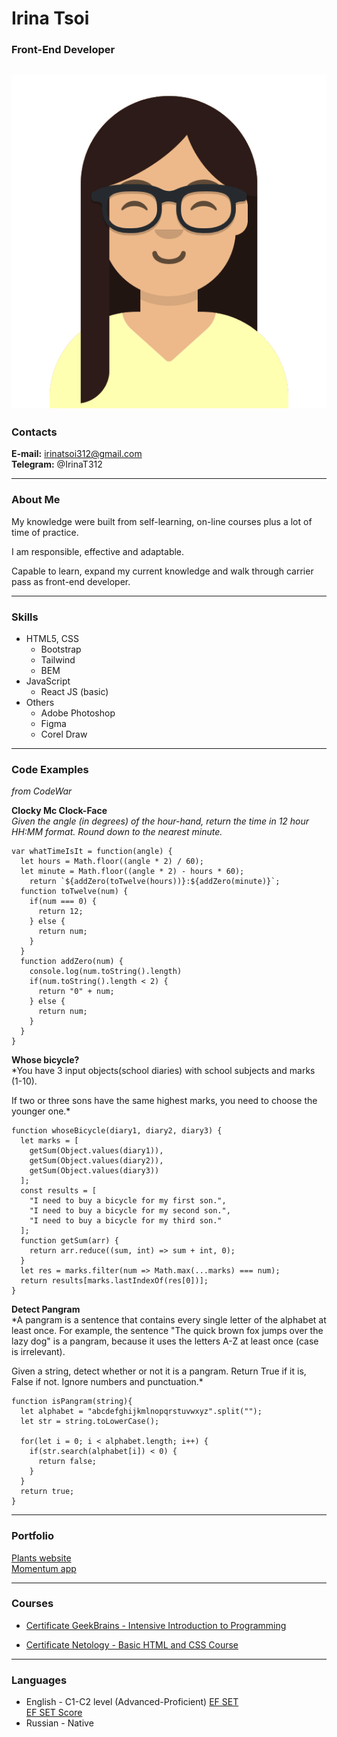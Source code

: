 # __Irina Tsoi__
### __Front-End Developer__
![](https://github.com/IrinaTsoi312/rsschool-cv/blob/gh-pages/images/avataaars.png)
---
### **Contacts**

**E-mail:** irinatsoi312@gmail.com<br>
**Telegram:** @IrinaT312

---

### **About Me**

My knowledge were built from self-learning, on-line courses plus a lot of time of practice.

I am responsible, effective and adaptable.  

Capable to learn, expand my current knowledge and walk through carrier pass as front-end developer.

---

### **Skills**

+ HTML5, CSS
    - Bootstrap
    - Tailwind
    - BEM
+ JavaScript 
    - React JS (basic)
+ Others 
    - Adobe Photoshop 
    - Figma
    - Corel Draw

---

### **Code Examples**
*from CodeWar*

**Clocky Mc Clock-Face**<br>
*Given the angle (in degrees) of the hour-hand, return the time in 12 hour HH:MM format. Round down to the nearest minute.*

```
var whatTimeIsIt = function(angle) {
  let hours = Math.floor((angle * 2) / 60);
  let minute = Math.floor((angle * 2) - hours * 60);
    return `${addZero(toTwelve(hours))}:${addZero(minute)}`;
  function toTwelve(num) {
    if(num === 0) {
      return 12;
    } else {
      return num;
    }
  }
  function addZero(num) {
    console.log(num.toString().length)
    if(num.toString().length < 2) {
      return "0" + num;
    } else {
      return num;
    }
  }
}
```

**Whose bicycle?**<br>
*You have 3 input objects(school diaries) with school subjects and marks (1-10). 

If two or three sons have the same highest marks, you need to choose the younger one.*

```
function whoseBicycle(diary1, diary2, diary3) {
  let marks = [
    getSum(Object.values(diary1)), 
    getSum(Object.values(diary2)), 
    getSum(Object.values(diary3))
  ];
  const results = [
    "I need to buy a bicycle for my first son.",  
    "I need to buy a bicycle for my second son.", 
    "I need to buy a bicycle for my third son."
  ];
  function getSum(arr) {
    return arr.reduce((sum, int) => sum + int, 0);
  }
  let res = marks.filter(num => Math.max(...marks) === num);
  return results[marks.lastIndexOf(res[0])];
}
```

**Detect Pangram**<br>
*A pangram is a sentence that contains every single letter of the alphabet at least once. For example, the sentence "The quick brown fox jumps over the lazy dog" is a pangram, because it uses the letters A-Z at least once (case is irrelevant).

Given a string, detect whether or not it is a pangram. Return True if it is, False if not. Ignore numbers and punctuation.*

```
function isPangram(string){
  let alphabet = "abcdefghijkmlnopqrstuvwxyz".split("");
  let str = string.toLowerCase();
  
  for(let i = 0; i < alphabet.length; i++) {
    if(str.search(alphabet[i]) < 0) {
      return false;
    }
  }
  return true;
}
```

---

### **Portfolio**

[Plants website](https://rolling-scopes-school.github.io/irinatsoi312-JSFEPRESCHOOL2022Q4/plants/)<br>
[Momentum app](https://rolling-scopes-school.github.io/irinatsoi312-JSFEPRESCHOOL2022Q4/momentum/)

---

### **Courses**

+ [Certificate GeekBrains \- Intensive Introduction to Programming](https://github.com/IrinaTsoi312/rsschool-cv/blob/gh-pages/images/Certificate_GeekBrains.png)<br>

+ [Certificate Netology \- Basic HTML and CSS Course](https://github.com/IrinaTsoi312/rsschool-cv/blob/gh-pages/images/Certificate%20Netology.png)

---

### **Languages**

+ English \- C1\-C2 level (Advanced\-Proficient) [EF SET](https://www.efset.org)<br>
[EF SET Score](https://github.com/IrinaTsoi312/rsschool-cv/blob/gh-pages/images/Free-English-test-EF-SET-Quick-Check.png)
+ Russian \- Native
